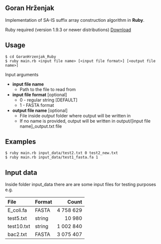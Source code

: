 ﻿Goran Hrženjak
-----------
Implementation of SA-IS suffix array construction algorithm in **Ruby**.

Ruby required (version 1.9.3 or newer distributions)
[Download](https://www.ruby-lang.org/en/downloads/)

Usage
-----------
	$ cd GoranHrzenjak_Ruby
    $ ruby main.rb <input file name> [<input file format>] [<output file name>]

Input arguments	
  * **input file name**
	* Path to the file to read from
  * **input file format** [optional] 
    * 0 - regular string [DEFAULT]
	* 1 - FASTA format
  * **output file name** [optional]
	* File inside *output* folder where output will be written in
	* If no name is provided, output will be written in output/[input file name]_output.txt file
	
Examples
-----------
    $ ruby main.rb input_data/test2.txt 0 test2_new.txt
	$ ruby main.rb input_data/test1_fasta.fa 1
	
Input data
-----------	

Inside folder input_data there are are some input files for testing purposes
e.g.

| File          | Format          | Count      |
| :------------ |-----------------| ----------:|
| E_coli.fa     | FASTA           |  4 758 629 |
| test5.txt     | string          |     10 980 |
| test10.txt    | string          |  1 002 840 |
| bac2.txt      | FASTA           |  3 075 407 |
